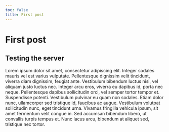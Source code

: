 ```yaml
---
toc: false
title: First post
---
```


# First post
## Testing the server [](#post)

Lorem ipsum dolor sit amet, consectetur adipiscing elit. Integer sodales mauris vel est varius vulputate. Pellentesque dignissim velit tincidunt, viverra diam dignissim, feugiat ante. Vestibulum bibendum luctus nisi, vel aliquam justo luctus nec. Integer arcu eros, viverra eu dapibus id, porta nec neque. Pellentesque dapibus sollicitudin orci, vel semper tortor tempor et. Suspendisse potenti. Vestibulum pulvinar eu quam non sodales. Etiam dolor nunc, ullamcorper sed tristique id, faucibus ac augue. Vestibulum volutpat sollicitudin nunc, eget tincidunt urna. Vivamus fringilla vehicula ipsum, sit amet fermentum velit congue in. Sed accumsan bibendum libero, ut convallis turpis tempus et. Nunc lacus arcu, bibendum at aliquet sed, tristique nec tortor.